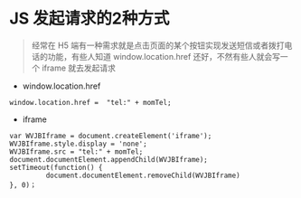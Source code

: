 # JS 发起请求的2种方式



> 经常在 H5 端有一种需求就是点击页面的某个按钮实现发送短信或者拨打电话的功能，有些人知道 window.location.href 还好，不然有些人就会写一个 iframe 就去发起请求



* window.location.href

```
window.location.href =  "tel:" + momTel;
```

* iframe

```
var WVJBIframe = document.createElement('iframe');
WVJBIframe.style.display = 'none';
WVJBIframe.src = "tel:" + momTel;
document.documentElement.appendChild(WVJBIframe);
setTimeout(function() {
         document.documentElement.removeChild(WVJBIframe)
}, 0)；
```



